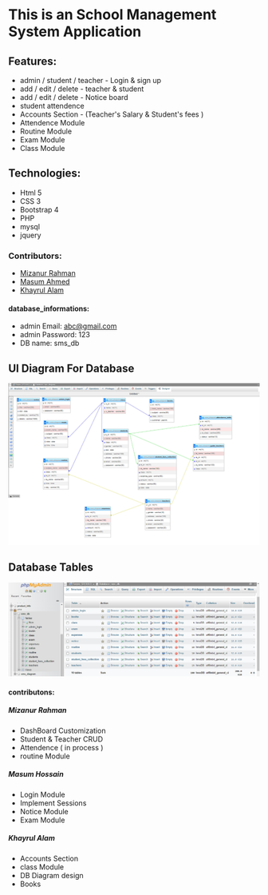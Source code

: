 # This is an School Management System Application

## Features:  
* admin / student / teacher - Login & sign up
* add / edit / delete - teacher & student
* add / edit / delete - Notice board
* student attendence
* Accounts Section - (Teacher's Salary & Student's fees )
* Attendence Module
* Routine Module
* Exam Module
* Class Module


## Technologies:  
* Html 5
* CSS 3
* Bootstrap 4
* PHP
* mysql
* jquery


### Contributors:  
* [Mizanur Rahman](https://github.com/mizanur1326)
* [Masum Ahmed](https://github.com/masum-yasin)
* [Khayrul Alam](https://github.com/Rockrayhan)

#### database_informations:
* admin Email: abc@gmail.com
* admin Password: 123
* DB name: sms_db


## UI Diagram For Database
![sms diagram](sms_diagram.png)

## Database Tables
![sms diagram](databases_table.png)

#### contributons:
##### Mizanur Rahman
* DashBoard Customization
* Student & Teacher CRUD 
* Attendence ( in process )
* routine Module


##### Masum Hossain
* Login Module
* Implement Sessions 
* Notice Module
* Exam Module

##### Khayrul Alam
* Accounts Section
* class Module
* DB Diagram design 
* Books 